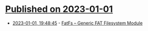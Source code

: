 # [Published on 2023-01-01](index.md)

* [2023-01-01, 19:48:45](https://news.ycombinator.com/item?id=34210076) - [FatFs – Generic FAT Filesystem Module](http://elm-chan.org/fsw/ff/00index_e.html)

